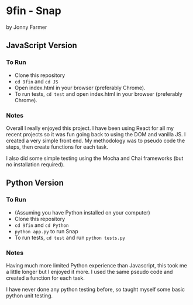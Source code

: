 # 9fin - Snap

by Jonny Farmer

## JavaScript Version

### To Run
 - Clone this repository
 - `cd 9fin` and `cd JS`
 - Open index.html in your browser (preferably Chrome).
 - To run tests, `cd test` and open index.html in your browser (preferably Chrome).
 
### Notes
Overall I really enjoyed this project.  I have been using React for all my recent projects so it was fun going back to using the DOM and vanilla JS.  I created a very simple front end.  My methodology was to pseudo code the steps, then create functions for each task.

I also did some simple testing using the Mocha and Chai frameworks (but no installation required).


## Python Version

### To Run
 - (Assuming you have Python installed on your computer)
 - Clone this repository
 - `cd 9fin` and `cd Python`
 - `python app.py` to run Snap
 - To run tests, `cd test` and run `python tests.py`

### Notes
Having much more limited Python experience than Javascript, this took me a little longer but I enjoyed it more.  I used the same pseudo code and created a function for each task.

I have never done any python testing before, so taught myself some basic python unit testing.

